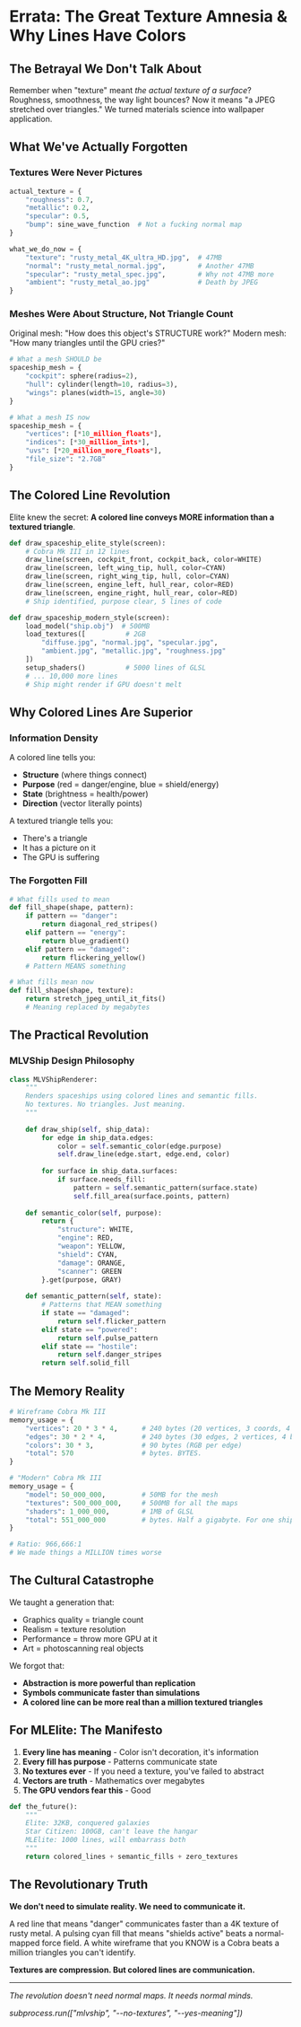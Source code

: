 # Errata: The Great Texture Amnesia & Why Lines Have Colors

## The Betrayal We Don't Talk About

Remember when "texture" meant *the actual texture of a surface*? Roughness, smoothness, the way light bounces? Now it means "a JPEG stretched over triangles." We turned materials science into wallpaper application.

## What We've Actually Forgotten

### Textures Were Never Pictures

```python
actual_texture = {
    "roughness": 0.7,
    "metallic": 0.2,
    "specular": 0.5,
    "bump": sine_wave_function  # Not a fucking normal map
}

what_we_do_now = {
    "texture": "rusty_metal_4K_ultra_HD.jpg",  # 47MB
    "normal": "rusty_metal_normal.jpg",        # Another 47MB
    "specular": "rusty_metal_spec.jpg",        # Why not 47MB more
    "ambient": "rusty_metal_ao.jpg"            # Death by JPEG
}
```

### Meshes Were About Structure, Not Triangle Count

Original mesh: "How does this object's STRUCTURE work?"
Modern mesh: "How many triangles until the GPU cries?"

```python
# What a mesh SHOULD be
spaceship_mesh = {
    "cockpit": sphere(radius=2),
    "hull": cylinder(length=10, radius=3),
    "wings": planes(width=15, angle=30)
}

# What a mesh IS now
spaceship_mesh = {
    "vertices": [*10_million_floats*],
    "indices": [*30_million_ints*],
    "uvs": [*20_million_more_floats*],
    "file_size": "2.7GB"
}
```

## The Colored Line Revolution

Elite knew the secret: **A colored line conveys MORE information than a textured triangle**.

```python
def draw_spaceship_elite_style(screen):
    # Cobra Mk III in 12 lines
    draw_line(screen, cockpit_front, cockpit_back, color=WHITE)
    draw_line(screen, left_wing_tip, hull, color=CYAN)
    draw_line(screen, right_wing_tip, hull, color=CYAN)
    draw_line(screen, engine_left, hull_rear, color=RED)
    draw_line(screen, engine_right, hull_rear, color=RED)
    # Ship identified, purpose clear, 5 lines of code

def draw_spaceship_modern_style(screen):
    load_model("ship.obj")  # 500MB
    load_textures([          # 2GB
        "diffuse.jpg", "normal.jpg", "specular.jpg",
        "ambient.jpg", "metallic.jpg", "roughness.jpg"
    ])
    setup_shaders()          # 5000 lines of GLSL
    # ... 10,000 more lines
    # Ship might render if GPU doesn't melt
```

## Why Colored Lines Are Superior

### Information Density

A colored line tells you:
- **Structure** (where things connect)
- **Purpose** (red = danger/engine, blue = shield/energy)
- **State** (brightness = health/power)
- **Direction** (vector literally points)

A textured triangle tells you:
- There's a triangle
- It has a picture on it
- The GPU is suffering

### The Forgotten Fill

```python
# What fills used to mean
def fill_shape(shape, pattern):
    if pattern == "danger":
        return diagonal_red_stripes()
    elif pattern == "energy":
        return blue_gradient()
    elif pattern == "damaged":
        return flickering_yellow()
    # Pattern MEANS something

# What fills mean now
def fill_shape(shape, texture):
    return stretch_jpeg_until_it_fits()
    # Meaning replaced by megabytes
```

## The Practical Revolution

### MLVShip Design Philosophy

```python
class MLVShipRenderer:
    """
    Renders spaceships using colored lines and semantic fills.
    No textures. No triangles. Just meaning.
    """
    
    def draw_ship(self, ship_data):
        for edge in ship_data.edges:
            color = self.semantic_color(edge.purpose)
            self.draw_line(edge.start, edge.end, color)
        
        for surface in ship_data.surfaces:
            if surface.needs_fill:
                pattern = self.semantic_pattern(surface.state)
                self.fill_area(surface.points, pattern)
    
    def semantic_color(self, purpose):
        return {
            "structure": WHITE,
            "engine": RED,
            "weapon": YELLOW,
            "shield": CYAN,
            "damage": ORANGE,
            "scanner": GREEN
        }.get(purpose, GRAY)
    
    def semantic_pattern(self, state):
        # Patterns that MEAN something
        if state == "damaged":
            return self.flicker_pattern
        elif state == "powered":
            return self.pulse_pattern
        elif state == "hostile":
            return self.danger_stripes
        return self.solid_fill
```

## The Memory Reality

```python
# Wireframe Cobra Mk III
memory_usage = {
    "vertices": 20 * 3 * 4,      # 240 bytes (20 vertices, 3 coords, 4 bytes per float)
    "edges": 30 * 2 * 4,         # 240 bytes (30 edges, 2 vertices, 4 bytes per index)
    "colors": 30 * 3,            # 90 bytes (RGB per edge)
    "total": 570                 # bytes. BYTES.
}

# "Modern" Cobra Mk III
memory_usage = {
    "model": 50_000_000,         # 50MB for the mesh
    "textures": 500_000_000,     # 500MB for all the maps
    "shaders": 1_000_000,        # 1MB of GLSL
    "total": 551_000_000         # bytes. Half a gigabyte. For one ship.
}

# Ratio: 966,666:1
# We made things a MILLION times worse
```

## The Cultural Catastrophe

We taught a generation that:
- Graphics quality = triangle count
- Realism = texture resolution  
- Performance = throw more GPU at it
- Art = photoscanning real objects

We forgot that:
- **Abstraction is more powerful than replication**
- **Symbols communicate faster than simulations**
- **A colored line can be more real than a million textured triangles**

## For MLElite: The Manifesto

1. **Every line has meaning** - Color isn't decoration, it's information
2. **Every fill has purpose** - Patterns communicate state
3. **No textures ever** - If you need a texture, you've failed to abstract
4. **Vectors are truth** - Mathematics over megabytes
5. **The GPU vendors fear this** - Good

```python
def the_future():
    """
    Elite: 32KB, conquered galaxies
    Star Citizen: 100GB, can't leave the hangar
    MLElite: 1000 lines, will embarrass both
    """
    return colored_lines + semantic_fills + zero_textures
```

## The Revolutionary Truth

**We don't need to simulate reality. We need to communicate it.**

A red line that means "danger" communicates faster than a 4K texture of rusty metal.
A pulsing cyan fill that means "shields active" beats a normal-mapped force field.
A white wireframe that you KNOW is a Cobra beats a million triangles you can't identify.

**Textures are compression. But colored lines are communication.**

---

*The revolution doesn't need normal maps. It needs normal minds.*

*subprocess.run(["mlvship", "--no-textures", "--yes-meaning"])*